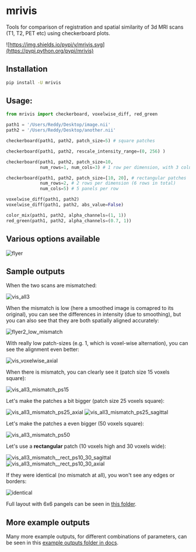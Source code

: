 
# mrivis

Tools for comparison of registration and spatial similarity of 3d MRI scans (T1, T2, PET etc) using checkerboard plots.


![https://img.shields.io/pypi/v/mrivis.svg](https://pypi.python.org/pypi/mrivis)


## Installation

```bash
pip install -U mrivis
```

## Usage:

```python
from mrivis import checkerboard, voxelwise_diff, red_green

path1 = '/Users/Reddy/Desktop/image.nii'
path2 = '/Users/Reddy/Desktop/another.nii'

checkerboard(path1, path2, patch_size=5) # square patches

checkerboard(path1, path2, rescale_intensity_range=(0, 256) )

checkerboard(path1, path2, patch_size=10,
             num_rows=1, num_cols=3) # 1 row per dimension, with 3 columns

checkerboard(path1, path2, patch_size=[10, 20], # rectangular patches
             num_rows=2, # 2 rows per dimension (6 rows in total)
             num_cols=5) # 5 panels per row

voxelwise_diff(path1, path2)
voxelwise_diff(path1, path2, abs_value=False)

color_mix(path1, path2, alpha_channels=(1, 1))
red_green(path1, path2, alpha_channels=(0.7, 1))

```

## Various options available

![flyer](docs/flyer_option_matrix.png)


## Sample outputs

When the two scans are mismatched:

![vis_all3](docs/zoomed_in/vis_all3.png)

When the mismatch is low (here a smoothed image is comapred to its original),
you can see the differences in intensity (due to smoothing),
but you can also see that they are both spatially aligned accurately:

![flyer2_low_mismatch](docs/flyer2_low_mismatch.png)

With really low patch-sizes (e.g. 1, which is voxel-wise alternation), you can see the alignment even better:

![vis_voxelwise_axial](docs/zoomed_in/vis_voxelwise_axial.png)

When there is mismatch, you can clearly see it (patch size 15 voxels square):

![vis_all3_mismatch_ps15](docs/zoomed_in/vis_all3_mismatch_ps15.png)

Let's make the patches a bit bigger (patch size 25 voxels square):

![vis_all3_mismatch_ps25_axial](docs/zoomed_in/vis_all3_mismatch_ps25_axial.png)
![vis_all3_mismatch_ps25_sagittal](docs/zoomed_in/vis_all3_mismatch_ps25_sagittal.png)

Let's make the patches a even bigger (50 voxels square):

![vis_all3_mismatch_ps50](docs/zoomed_in/vis_all3_mismatch_ps50.png)

Let's use a **rectangular** patch (10 voxels high and 30 voxels wide):

![vis_all3_mismatch__rect_ps10_30_sagittal](docs/zoomed_in/vis_all3_mismatch__rect_ps10_30_sagittal.png)
![vis_all3_mismatch__rect_ps10_30_axial](docs/zoomed_in/vis_all3_mismatch__rect_ps10_30_axial.png)

If they were identical (no mismatch at all), you won't see any edges or borders:

![identical](docs/zoomed_in/vis_all3_identical.png)

Full layout with 6x6 pangels can be seen in [this folder](docs/comprehensive).

## More example outputs

Many more example outputs, for different combinations of parameters, can be seen in this [example outputs folder in docs](docs/example_outputs).






